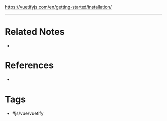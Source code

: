 https://vuetifyjs.com/en/getting-started/installation/

---
# Related Notes
- 

# References
- 

# Tags
- #js/vue/vuetify 